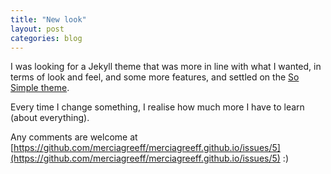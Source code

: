 ```yaml
---
title: "New look"
layout: post
categories: blog
---
```


I was looking for a Jekyll theme that was more in line with what I wanted, in terms of look and feel, and some more features, and settled on the [So Simple theme](https://jekyllthemes.io/theme/so-simple-theme).

Every time I change something, I realise how much more I have to learn (about everything).

Any comments are welcome at [https://github.com/merciagreeff/merciagreeff.github.io/issues/5](https://github.com/merciagreeff/merciagreeff.github.io/issues/5) :)
